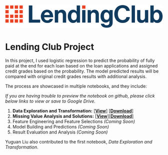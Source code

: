 ![Lending Club Logo]
# Lending Club Project

In this project, I used logistic regression to predict the probability of fully paid at the end for each loan based on the loan applications and assigned credit grades based on the probability. The model predicted results will be compared with original credit grades results with additional analysis.

The process are showcased in multiple notebooks, and they include:

*If you are having trouble to preview the notebook on github, please click below links to view or save to Google Drive.*

1. **Data Exploration and Transformation:** [[**View**]][1.Data Exploration and Transformation-nbviewer] [[**Download**]][1.Data Exploration and Transformation-Google Colab]
2. **Missing Value Analysis and Solutions:** [[**View**]][2.Missing Value Analysis and Solutions-nbviewer][[**Download**]][2.Missing Value Analysis and Solutions-Google Colab]
3. Feature Engineering and Feature Selections *(Coming Soon)*
4. Model Building and Predictions *(Coming Soon)*
5. Result Evaluation and Analysis *(Coming Soon)*

Yuguan Liu also contributed to the first notebook, *Data Exploration and Transformation*.

[1.Data Exploration and Transformation-nbviewer]:
https://nbviewer.jupyter.org/github/Junweiw/LendingClub/blob/master/1.%20Data%20Exploration%20%26%20Transformation.ipynb
[1.Data Exploration and Transformation-Google Colab]: 
https://colab.research.google.com/github/Junweiw/LendingClub/blob/master/1.%20Data%20Exploration%20%26%20Transformation.ipynb
[2.Missing Value Analysis and Solutions-nbviewer]:
https://nbviewer.jupyter.org/github/Junweiw/LendingClub/blob/master/2.%20Missing%20Value%20Analysis%20and%20Solutions.ipynb
[2.Missing Value Analysis and Solutions-Google Colab]: 
https://colab.research.google.com/github/Junweiw/LendingClub/blob/master/2.%20Missing%20Value%20Analysis%20and%20Solutions.ipynb

[Lending Club Logo]: https://github.com/Junweiw/LendingClub/blob/master/Lending%20Club%20Logo.jpg
